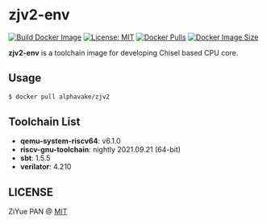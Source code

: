 # zjv2-env 

[![Build Docker Image](https://github.com/PAN-Ziyue/zjv2-env/actions/workflows/build.yaml/badge.svg)](https://github.com/PAN-Ziyue/zjv2-env/actions/workflows/build.yaml) [![License: MIT](https://img.shields.io/badge/License-MIT-yellow.svg)](https://github.com/PAN-Ziyue/zjv2-env/blob/main/LICENSE) [![Docker Pulls](https://img.shields.io/docker/pulls/alphavake/zjv2)](https://hub.docker.com/r/alphavake/zjv2) [![Docker Image Size](https://img.shields.io/docker/image-size/alphavake/zjv2/latest)](https://hub.docker.com/r/alphavake/zjv2)

**zjv2-env** is a toolchain image for developing Chisel based CPU core.

## Usage

```bash
$ docker pull alphavake/zjv2
```

## Toolchain List

- **qemu-system-riscv64**: v6.1.0
- **riscv-gnu-toolchain**: nightly 2021.09.21 (64-bit)
- **sbt**: 1.5.5
- **verilator**: 4.210

## LICENSE

ZiYue PAN @ [MIT](https://github.com/PAN-Ziyue/zjv2-env/blob/main/LICENSE)
